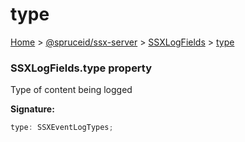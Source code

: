 # type

[Home](https://github.com/spruceid/ssx/blob/main/documentation/reference/ssx-server/index.md) > [@spruceid/ssx-server](../) > [SSXLogFields](./) > [type](ssx-server.ssxlogfields.type.md)

### SSXLogFields.type property

Type of content being logged

**Signature:**

```typescript
type: SSXEventLogTypes;
```
